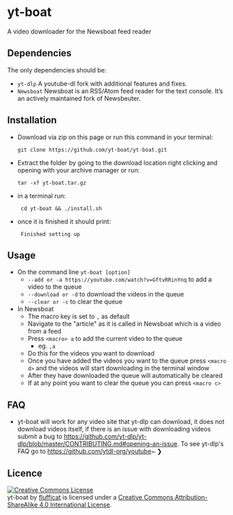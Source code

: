 # yt-boat
A video downloader for the Newsboat feed reader

## Dependencies
The only dependencies should be:
- `yt-dlp` A youtube-dl fork with additional features and fixes.
- `Newsboat` Newsboat is an RSS/Atom feed reader for the text console. It’s an actively maintained fork of Newsbeuter.

## Installation
- Download via zip on this page or run this command in your terminal:

  `git clone https://github.com/yt-boat/yt-boat.git`
- Extract the folder by going to the download location right clicking  and opening with your archive manager or run:

  `tar -xf yt-boat.tar.gz`
- in a terminal run:

  ` cd yt-boat && ./install.sh`
- once it is finished it should print:

  ` Finished setting up`

## Usage
- On the command line
	 `yt-boat [option]`
	 - `--add or -a https://youtube.com/watch?v=GftvRRinYnq`
	 to add a video to the queue
	 - `--download or -d`
	 to download the videos in the queue
	 - `--clear or -c`
	 to clear the queue
 - In Newsboat
	 - The macro key is set to `,` as default
	 - Navigate to the "article" as it is called in Newsboat which is a video from a feed
	 - Press `<macro> a` to add the current video to the queue
		 - eg. `,a`
	 - Do this for the videos you want to download
	 - Once you have added the videos you want to the queue
	press `<macro d>` and the videos will start downloading in the terminal window
	 - After they have downloaded the queue will automatically be cleared
	 - If at any point you want to clear the queue you can press `<macro c>`

## FAQ
- yt-boat will work for any video site that yt-dlp can download, it does not download videos itself, if there is an issue with downloading videos submit a bug to https://github.com/yt-dlp/yt-dlp/blob/master/CONTRIBUTING.md#opening-an-issue. To see yt-dlp's FAQ go to https://github.com/ytdl-org/youtube~ ❯

## Licence
<a rel="license" href="http://creativecommons.org/licenses/by-sa/4.0/"><img alt="Creative Commons License" style="border-width:0" src="https://i.creativecommons.org/l/by-sa/4.0/88x31.png" /></a><br /><span xmlns:dct="http://purl.org/dc/terms/" property="dct:title">yt-boat</span> by <a xmlns:cc="http://creativecommons.org/ns#" href="https://github.com/flufficat/yt-boat" property="cc:attributionName" rel="cc:attributionURL">flufficat</a> is licensed under a <a rel="license" href="http://creativecommons.org/licenses/by-sa/4.0/">Creative Commons Attribution-ShareAlike 4.0 International License</a>.
